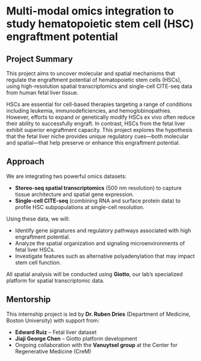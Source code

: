 
# Multi-modal omics integration to study hematopoietic stem cell (HSC) engraftment potential

## Project Summary

This project aims to uncover molecular and spatial mechanisms that regulate the engraftment potential of hematopoietic stem cells (HSCs), using high-resolution spatial transcriptomics and single-cell CITE-seq data from human fetal liver tissue.

HSCs are essential for cell-based therapies targeting a range of conditions including leukemia, immunodeficiencies, and hemoglobinopathies. However, efforts to expand or genetically modify HSCs ex vivo often reduce their ability to successfully engraft. In contrast, HSCs from the fetal liver exhibit superior engraftment capacity. This project explores the hypothesis that the fetal liver niche provides unique regulatory cues—both molecular and spatial—that help preserve or enhance this engraftment potential.

## Approach

We are integrating two powerful omics datasets:
- **Stereo-seq spatial transcriptomics** (500 nm resolution) to capture tissue architecture and spatial gene expression.
- **Single-cell CITE-seq** (combining RNA and surface protein data) to profile HSC subpopulations at single-cell resolution.

Using these data, we will:
- Identify gene signatures and regulatory pathways associated with high engraftment potential.
- Analyze the spatial organization and signaling microenvironments of fetal liver HSCs.
- Investigate features such as alternative polyadenylation that may impact stem cell function.

All spatial analysis will be conducted using **Giotto**, our lab’s specialized platform for spatial transcriptomic data.

## Mentorship

This internship project is led by **Dr. Ruben Dries** (Department of Medicine, Boston University) with support from:
- **Edward Ruiz** – Fetal liver dataset
- **Jiaji George Chen** – Giotto platform development
- Ongoing collaboration with the **Vanuytsel group** at the Center for Regenerative Medicine (CreM)
